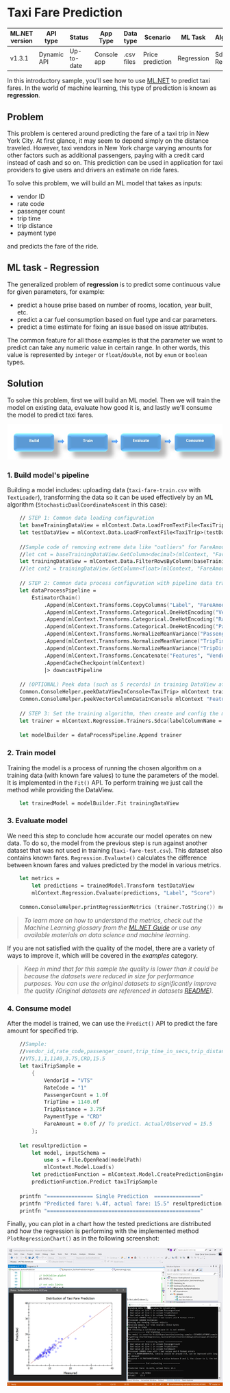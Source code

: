 # Taxi Fare Prediction

| ML.NET version | API type          | Status                        | App Type    | Data type | Scenario            | ML Task                   | Algorithms                  |
|----------------|-------------------|-------------------------------|-------------|-----------|---------------------|---------------------------|-----------------------------|
| v1.3.1 | Dynamic API | Up-to-date | Console app | .csv files | Price prediction | Regression | Sdca Regression |

In this introductory sample, you'll see how to use [ML.NET](https://www.microsoft.com/net/learn/apps/machine-learning-and-ai/ml-dotnet) to predict taxi fares. In the world of machine learning, this type of prediction is known as **regression**.

## Problem
This problem is centered around predicting the fare of a taxi trip in New York City. At first glance, it may seem to depend simply on the distance traveled. However, taxi vendors in New York charge varying amounts for other factors such as additional passengers, paying with a credit card instead of cash and so on. This prediction can be used in application for taxi providers to give users and drivers an estimate on ride fares.

To solve this problem, we will build an ML model that takes as inputs: 
* vendor ID
* rate code
* passenger count
* trip time
* trip distance
* payment type

and predicts the fare of the ride.

## ML task - Regression
The generalized problem of **regression** is to predict some continuous value for given parameters, for example:
* predict a house prise based on number of rooms, location, year built, etc.
* predict a car fuel consumption based on fuel type and car parameters.
* predict a time estimate for fixing an issue based on issue attributes.

The common feature for all those examples is that the parameter we want to predict can take any numeric value in certain range. In other words, this value is represented by `integer` or `float`/`double`, not by `enum` or `boolean` types.

## Solution
To solve this problem, first we will build an ML model. Then we will train the model on existing data, evaluate how good it is, and lastly we'll consume the model to predict taxi fares.

![Build -> Train -> Evaluate -> Consume](../shared_content/modelpipeline.png)

### 1. Build model's pipeline

Building a model includes: uploading data (`taxi-fare-train.csv` with `TextLoader`), transforming the data so it can be used effectively by an ML algorithm (`StochasticDualCoordinateAscent` in this case):

```fsharp
    // STEP 1: Common data loading configuration
    let baseTrainingDataView = mlContext.Data.LoadFromTextFile<TaxiTrip>(trainDataPath, hasHeader = true, separatorChar = ',')
    let testDataView = mlContext.Data.LoadFromTextFile<TaxiTrip>(testDataPath, hasHeader = true, separatorChar = ',')

    //Sample code of removing extreme data like "outliers" for FareAmounts higher than $150 and lower than $1 which can be error-data 
    //let cnt = baseTrainingDataView.GetColumn<decimal>(mlContext, "FareAmount").Count()
    let trainingDataView = mlContext.Data.FilterRowsByColumn(baseTrainingDataView, "FareAmount", lowerBound = 1., upperBound = 150.)
    //let cnt2 = trainingDataView.GetColumn<float>(mlContext, "FareAmount").Count()

    // STEP 2: Common data process configuration with pipeline data transformations
    let dataProcessPipeline =
        EstimatorChain()
            .Append(mlContext.Transforms.CopyColumns("Label", "FareAmount"))
            .Append(mlContext.Transforms.Categorical.OneHotEncoding("VendorIdEncoded", "VendorId"))
            .Append(mlContext.Transforms.Categorical.OneHotEncoding("RateCodeEncoded", "RateCode"))
            .Append(mlContext.Transforms.Categorical.OneHotEncoding("PaymentTypeEncoded", "PaymentType"))
            .Append(mlContext.Transforms.NormalizeMeanVariance("PassengerCount", "PassengerCount"))
            .Append(mlContext.Transforms.NormalizeMeanVariance("TripTime", "TripTime"))
            .Append(mlContext.Transforms.NormalizeMeanVariance("TripDistance", "TripDistance"))
            .Append(mlContext.Transforms.Concatenate("Features", "VendorIdEncoded", "RateCodeEncoded", "PaymentTypeEncoded", "PassengerCount", "TripTime", "TripDistance"))
            .AppendCacheCheckpoint(mlContext)
            |> downcastPipeline

    // (OPTIONAL) Peek data (such as 5 records) in training DataView after applying the ProcessPipeline's transformations into "Features" 
    Common.ConsoleHelper.peekDataViewInConsole<TaxiTrip> mlContext trainingDataView dataProcessPipeline 5 |> ignore
    Common.ConsoleHelper.peekVectorColumnDataInConsole mlContext "Features" trainingDataView dataProcessPipeline 5 |> ignore

    // STEP 3: Set the training algorithm, then create and config the modelBuilder - Selected Trainer (SDCA Regression algorithm)                            
    let trainer = mlContext.Regression.Trainers.Sdca(labelColumnName = "Label", featureColumnName = "Features")

    let modelBuilder = dataProcessPipeline.Append trainer
```

### 2. Train model
Training the model is a process of running the chosen algorithm on a training data (with known fare values) to tune the parameters of the model. It is implemented in the `Fit()` API. To perform training we just call the method while providing the DataView.

```fsharp
    let trainedModel = modelBuilder.Fit trainingDataView
```

### 3. Evaluate model
We need this step to conclude how accurate our model operates on new data. To do so, the model from the previous step is run against another dataset that was not used in training (`taxi-fare-test.csv`). This dataset also contains known fares. `Regression.Evaluate()` calculates the difference between known fares and values predicted by the model in various metrics.

```fsharp
    let metrics = 
        let predictions = trainedModel.Transform testDataView
        mlContext.Regression.Evaluate(predictions, "Label", "Score")

    Common.ConsoleHelper.printRegressionMetrics (trainer.ToString()) metrics
```

>*To learn more on how to understand the metrics, check out the Machine Learning glossary from the [ML.NET Guide](https://docs.microsoft.com/en-us/dotnet/machine-learning/) or use any available materials on data science and machine learning*.

If you are not satisfied with the quality of the model, there are a variety of ways to improve it, which will be covered in the *examples* category.

>*Keep in mind that for this sample the quality is lower than it could be because the datasets were reduced in size for performance purposes. You can use the original datasets to significantly improve the quality (Original datasets are referenced in datasets [README](../../../datasets/README.md)).*

### 4. Consume model
After the model is trained, we can use the `Predict()` API to predict the fare amount for specified trip. 

```fsharp
    //Sample: 
    //vendor_id,rate_code,passenger_count,trip_time_in_secs,trip_distance,payment_type,fare_amount
    //VTS,1,1,1140,3.75,CRD,15.5
    let taxiTripSample = 
        {
            VendorId = "VTS"
            RateCode = "1"
            PassengerCount = 1.0f
            TripTime = 1140.0f
            TripDistance = 3.75f
            PaymentType = "CRD"
            FareAmount = 0.0f // To predict. Actual/Observed = 15.5
        };

    let resultprediction = 
        let model, inputSchema = 
            use s = File.OpenRead(modelPath)
            mlContext.Model.Load(s)
        let predictionFunction = mlContext.Model.CreatePredictionEngine(model)
        predictionFunction.Predict taxiTripSample

    printfn "=============== Single Prediction  ==============="
    printfn "Predicted fare: %.4f, actual fare: 15.5" resultprediction.FareAmount
    printfn "=================================================="
```

Finally, you can plot in a chart how the tested predictions are distributed and how the regression is performing with the implemented method `PlotRegressionChart()` as in the following screenshot:

![Regression plot-chart](images/Sample-Regression-Chart.png)
